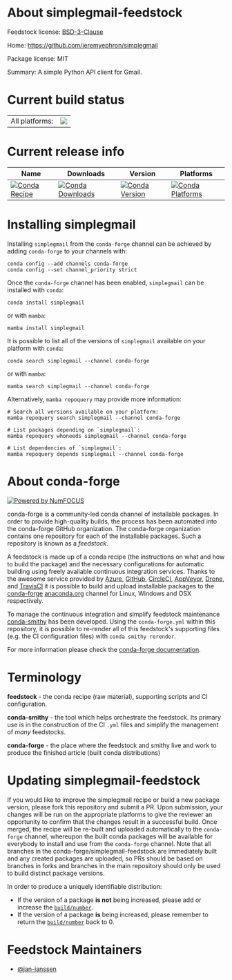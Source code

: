 About simplegmail-feedstock
===========================

Feedstock license: [BSD-3-Clause](https://github.com/conda-forge/simplegmail-feedstock/blob/main/LICENSE.txt)

Home: https://github.com/jeremyephron/simplegmail

Package license: MIT

Summary: A simple Python API client for Gmail.

Current build status
====================


<table><tr><td>All platforms:</td>
    <td>
      <a href="https://dev.azure.com/conda-forge/feedstock-builds/_build/latest?definitionId=15140&branchName=main">
        <img src="https://dev.azure.com/conda-forge/feedstock-builds/_apis/build/status/simplegmail-feedstock?branchName=main">
      </a>
    </td>
  </tr>
</table>

Current release info
====================

| Name | Downloads | Version | Platforms |
| --- | --- | --- | --- |
| [![Conda Recipe](https://img.shields.io/badge/recipe-simplegmail-green.svg)](https://anaconda.org/conda-forge/simplegmail) | [![Conda Downloads](https://img.shields.io/conda/dn/conda-forge/simplegmail.svg)](https://anaconda.org/conda-forge/simplegmail) | [![Conda Version](https://img.shields.io/conda/vn/conda-forge/simplegmail.svg)](https://anaconda.org/conda-forge/simplegmail) | [![Conda Platforms](https://img.shields.io/conda/pn/conda-forge/simplegmail.svg)](https://anaconda.org/conda-forge/simplegmail) |

Installing simplegmail
======================

Installing `simplegmail` from the `conda-forge` channel can be achieved by adding `conda-forge` to your channels with:

```
conda config --add channels conda-forge
conda config --set channel_priority strict
```

Once the `conda-forge` channel has been enabled, `simplegmail` can be installed with `conda`:

```
conda install simplegmail
```

or with `mamba`:

```
mamba install simplegmail
```

It is possible to list all of the versions of `simplegmail` available on your platform with `conda`:

```
conda search simplegmail --channel conda-forge
```

or with `mamba`:

```
mamba search simplegmail --channel conda-forge
```

Alternatively, `mamba repoquery` may provide more information:

```
# Search all versions available on your platform:
mamba repoquery search simplegmail --channel conda-forge

# List packages depending on `simplegmail`:
mamba repoquery whoneeds simplegmail --channel conda-forge

# List dependencies of `simplegmail`:
mamba repoquery depends simplegmail --channel conda-forge
```


About conda-forge
=================

[![Powered by
NumFOCUS](https://img.shields.io/badge/powered%20by-NumFOCUS-orange.svg?style=flat&colorA=E1523D&colorB=007D8A)](https://numfocus.org)

conda-forge is a community-led conda channel of installable packages.
In order to provide high-quality builds, the process has been automated into the
conda-forge GitHub organization. The conda-forge organization contains one repository
for each of the installable packages. Such a repository is known as a *feedstock*.

A feedstock is made up of a conda recipe (the instructions on what and how to build
the package) and the necessary configurations for automatic building using freely
available continuous integration services. Thanks to the awesome service provided by
[Azure](https://azure.microsoft.com/en-us/services/devops/), [GitHub](https://github.com/),
[CircleCI](https://circleci.com/), [AppVeyor](https://www.appveyor.com/),
[Drone](https://cloud.drone.io/welcome), and [TravisCI](https://travis-ci.com/)
it is possible to build and upload installable packages to the
[conda-forge](https://anaconda.org/conda-forge) [anaconda.org](https://anaconda.org/)
channel for Linux, Windows and OSX respectively.

To manage the continuous integration and simplify feedstock maintenance
[conda-smithy](https://github.com/conda-forge/conda-smithy) has been developed.
Using the ``conda-forge.yml`` within this repository, it is possible to re-render all of
this feedstock's supporting files (e.g. the CI configuration files) with ``conda smithy rerender``.

For more information please check the [conda-forge documentation](https://conda-forge.org/docs/).

Terminology
===========

**feedstock** - the conda recipe (raw material), supporting scripts and CI configuration.

**conda-smithy** - the tool which helps orchestrate the feedstock.
                   Its primary use is in the construction of the CI ``.yml`` files
                   and simplify the management of *many* feedstocks.

**conda-forge** - the place where the feedstock and smithy live and work to
                  produce the finished article (built conda distributions)


Updating simplegmail-feedstock
==============================

If you would like to improve the simplegmail recipe or build a new
package version, please fork this repository and submit a PR. Upon submission,
your changes will be run on the appropriate platforms to give the reviewer an
opportunity to confirm that the changes result in a successful build. Once
merged, the recipe will be re-built and uploaded automatically to the
`conda-forge` channel, whereupon the built conda packages will be available for
everybody to install and use from the `conda-forge` channel.
Note that all branches in the conda-forge/simplegmail-feedstock are
immediately built and any created packages are uploaded, so PRs should be based
on branches in forks and branches in the main repository should only be used to
build distinct package versions.

In order to produce a uniquely identifiable distribution:
 * If the version of a package **is not** being increased, please add or increase
   the [``build/number``](https://docs.conda.io/projects/conda-build/en/latest/resources/define-metadata.html#build-number-and-string).
 * If the version of a package **is** being increased, please remember to return
   the [``build/number``](https://docs.conda.io/projects/conda-build/en/latest/resources/define-metadata.html#build-number-and-string)
   back to 0.

Feedstock Maintainers
=====================

* [@jan-janssen](https://github.com/jan-janssen/)

